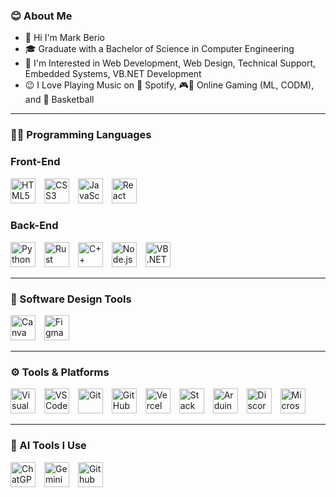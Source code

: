 ### 😊 About Me
- 👋 Hi I'm Mark Berio  
- 🎓 Graduate with a Bachelor of Science in Computer Engineering  
- 👀 I'm Interested in Web Development, Web Design, Technical Support, Embedded Systems, VB.NET Development  
- 😉 I Love Playing Music on 🎵 Spotify, 🎮📲 Online Gaming (ML, CODM), and 🏀 Basketball  

---

### 🧑‍💻 Programming Languages

### Front-End  
<p align="left">
  <img src="https://cdn.jsdelivr.net/gh/devicons/devicon/icons/html5/html5-original.svg" height="40" alt="HTML5" style="margin-right: 10px;" />
  <img src="https://cdn.jsdelivr.net/gh/devicons/devicon/icons/css3/css3-original.svg" height="40" alt="CSS3" style="margin-right: 10px;" />
  <img src="https://cdn.jsdelivr.net/gh/devicons/devicon/icons/javascript/javascript-original.svg" height="40" alt="JavaScript" style="margin-right: 10px;" />
  <img src="https://cdn.jsdelivr.net/gh/devicons/devicon/icons/react/react-original.svg" height="40" alt="React" style="margin-right: 10px;" />
</p>


### Back-End  
<p align="left">
  <img src="https://cdn.jsdelivr.net/gh/devicons/devicon/icons/python/python-original.svg" height="40" alt="Python" style="margin-right: 10px;" />
  <img src="https://upload.wikimedia.org/wikipedia/commons/d/d5/Rust_programming_language_black_logo.svg" height="40" alt="Rust" style="margin-right: 10px;" />
  <img src="https://cdn.jsdelivr.net/gh/devicons/devicon/icons/cplusplus/cplusplus-original.svg" height="40" alt="C++" style="margin-right: 10px;" />
  <img src="https://upload.wikimedia.org/wikipedia/commons/d/d9/Node.js_logo.svg" height="40" alt="Node.js" style="margin-right: 10px;" />
  <img src="https://upload.wikimedia.org/wikipedia/commons/thumb/4/40/VB.NET_Logo.svg/1024px-VB.NET_Logo.svg.png" height="40" alt="VB.NET" style="margin-right: 10px;" />
</p>

---

### 🎨 Software Design Tools  
<p align="left">
  <img src="https://cdn.jsdelivr.net/gh/devicons/devicon/icons/canva/canva-original.svg" height="40" alt="Canva" style="margin-right: 10px;" />
  <img src="https://cdn.jsdelivr.net/gh/devicons/devicon/icons/figma/figma-original.svg" height="40" alt="Figma" style="margin-right: 10px;" />
</p>


---

### ⚙️ Tools & Platforms  
<p align="left">
  <img src="https://cdn.jsdelivr.net/gh/devicons/devicon/icons/visualstudio/visualstudio-plain.svg" height="40" alt="Visual Studio" style="margin-right: 10px;" />
  <img src="https://cdn.jsdelivr.net/gh/devicons/devicon/icons/vscode/vscode-original.svg" height="40" alt="VS Code" style="margin-right: 10px;" />
  <img src="https://cdn.jsdelivr.net/gh/devicons/devicon/icons/git/git-original.svg" height="40" alt="Git" style="margin-right: 10px;" />
  <img src="https://upload.wikimedia.org/wikipedia/commons/9/91/Octicons-mark-github.svg" height="40" alt="GitHub" style="margin-right: 10px;" />
  <img src="https://upload.wikimedia.org/wikipedia/commons/thumb/9/9a/Vercel_logo_2025.svg/1920px-Vercel_logo_2025.svg.png" height="40" alt="Vercel Logo" style="margin-right: 10px;" />
  <img src="https://upload.wikimedia.org/wikipedia/commons/e/ef/Stack_Overflow_icon.svg" height="40" alt="Stack Overflow" style="margin-right: 10px;" />
  <img src="https://cdn.jsdelivr.net/gh/devicons/devicon/icons/arduino/arduino-original.svg" height="40" alt="Arduino IDE" style="margin-right: 10px;" />
  <img src="https://www.svgrepo.com/show/353655/discord-icon.svg" height="40" alt="Discord" style="margin-right: 10px;" />
  <img src="https://upload.wikimedia.org/wikipedia/commons/thumb/c/c9/Microsoft_Office_Teams_%282018%E2%80%93present%29.svg/1024px-Microsoft_Office_Teams_%282018%E2%80%93present%29.svg.png" height="40" alt="Microsoft Teams Logo" style="margin-right: 10px;" />
</p>


---

### 🤖 AI Tools I Use  
<p align="left">
 <p align="left"> <img src="https://upload.wikimedia.org/wikipedia/commons/0/04/ChatGPT_logo.svg" height="40" alt="ChatGPT Logo" style="margin-right: 10px;" />
  <img src="https://upload.wikimedia.org/wikipedia/commons/8/8a/Google_Gemini_logo.svg" height="40" alt="Gemini" style="margin-right: 10px;" />
  <img src="https://i.namu.wiki/i/1EoMLcxNONXAZPoo2LmPjTEHW1v6LrW5hBktMHcd9Zy8vNjgSGjRtkr92FsTHeu_v9YDUvcrdlM6raPPkNJpQvBlWRcxsDyS6w8ZVnJoO9dqmWXrAymD1In3mJXoPP_HUdDvWdVdSn87BV7C0pVORg.webp" height="40" alt="Github Copilot" style="margin-right: 10px;" />
</p>
